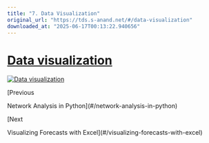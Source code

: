 ```yaml
---
title: "7. Data Visualization"
original_url: "https://tds.s-anand.net/#/data-visualization"
downloaded_at: "2025-06-17T00:13:22.940656"
---
```


[Data visualization](#/data-visualization?id=data-visualization)
================================================================

[![Data visualization](https://i.ytimg.com/vi_webp/XkxRDql00UU/sddefault.webp)](https://youtu.be/XkxRDql00UU)

[Previous

Network Analysis in Python](#/network-analysis-in-python)

[Next

Visualizing Forecasts with Excel](#/visualizing-forecasts-with-excel)